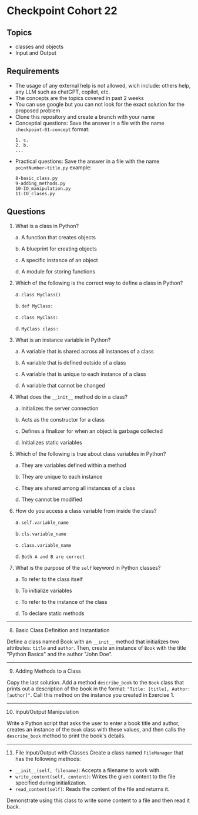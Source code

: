 # Checkpoint Cohort 22

## Topics

- classes and objects
- Input and Output

## Requirements

- The usage of any external help is not allowed, wich include: others help, any LLM such as chatGPT, copilot, etc.
- The concepts are the topics covered in past 2 weeks
- You can use google but you can not look for the exact solution for the proposed problem
- Clone this repository and create a branch with your name
- Conceptial questions: Save the answer in a file with the name `checkpoint-01-concept`
  format:
  ```
  1. c.
  2. b.
  ...
  ```
- Practical questions: Save the answer in a file with the name `pointNumber-title.py`
  example:
  ```
  8-basic_class.py
  9-adding_methods.py
  10-IO_manipulation.py
  11-IO_clases.py
  ```

## Questions

1. What is a class in Python?

   a. A function that creates objects

   b. A blueprint for creating objects

   c. A specific instance of an object

   d. A module for storing functions

2. Which of the following is the correct way to define a class in Python?

   a. `class MyClass()`

   b. `def MyClass:`

   c. `class MyClass:`

   d. `MyClass class:`

3. What is an instance variable in Python?

   a. A variable that is shared across all instances of a class

   b. A variable that is defined outside of a class

   c. A variable that is unique to each instance of a class

   d. A variable that cannot be changed

4. What does the `__init__` method do in a class?

   a. Initializes the server connection

   b. Acts as the constructor for a class

   c. Defines a finalizer for when an object is garbage collected

   d. Initializes static variables

5. Which of the following is true about class variables in Python?

   a. They are variables defined within a method

   b. They are unique to each instance

   c. They are shared among all instances of a class

   d. They cannot be modified

6. How do you access a class variable from inside the class?

   a. `self.variable_name`

   b. `cls.variable_name`
  
   c. `class.variable_name`

   d. `Both A and B are correct`

7. What is the purpose of the `self` keyword in Python classes?

   a. To refer to the class itself

   b. To initialize variables
   
   c. To refer to the instance of the class

   d. To declare static methods

---

8. Basic Class Definition and Instantiation

Define a class named Book with an `__init__` method that initializes two attributes: `title` and `author`. Then, create an instance of `Book` with the title "Python Basics" and the author "John Doe".

---

9. Adding Methods to a Class

Copy the last solution. Add a method `describe_book` to the `Book` class that prints out a description of the book in the format: `"Title: [title], Author: [author]"`. Call this method on the instance you created in Exercise 1.

---

10. Input/Output Manipulation

Write a Python script that asks the user to enter a book title and author, creates an instance of the `Book` class with these values, and then calls the `describe_book` method to print the book's details.

---

11. File Input/Output with Classes
    Create a class named `FileManager` that has the following methods:

- `__init__(self, filename)`: Accepts a filename to work with.
- `write_content(self, content)`: Writes the given content to the file specified during initialization.
- `read_content(self)`: Reads the content of the file and returns it.

Demonstrate using this class to write some content to a file and then read it back.
